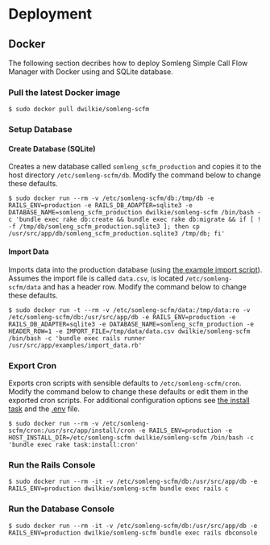 # Deployment

## Docker

The following section decribes how to deploy Somleng Simple Call Flow Manager with Docker using and SQLite database.

### Pull the latest Docker image

```
$ sudo docker pull dwilkie/somleng-scfm
```

### Setup Database

#### Create Database (SQLite)

Creates a new database called `somleng_scfm_production` and copies it to the host directory `/etc/somleng-scfm/db`. Modify the command below to change these defaults.

```
$ sudo docker run --rm -v /etc/somleng-scfm/db:/tmp/db -e RAILS_ENV=production -e RAILS_DB_ADAPTER=sqlite3 -e DATABASE_NAME=somleng_scfm_production dwilkie/somleng-scfm /bin/bash -c 'bundle exec rake db:create && bundle exec rake db:migrate && if [ ! -f /tmp/db/somleng_scfm_production.sqlite3 ]; then cp /usr/src/app/db/somleng_scfm_production.sqlite3 /tmp/db; fi'
```

#### Import Data

Imports data into the production database (using [the example import script](https://github.com/somleng/somleng-scfm/blob/master/examples/import_data.rb)). Assumes the import file is called `data.csv`, is located `/etc/somleng-scfm/data` and has a header row. Modify the command below to change these defaults.

```
$ sudo docker run -t --rm -v /etc/somleng-scfm/data:/tmp/data:ro -v /etc/somleng-scfm/db:/usr/src/app/db -e RAILS_ENV=production -e RAILS_DB_ADAPTER=sqlite3 -e DATABASE_NAME=somleng_scfm_production -e HEADER_ROW=1 -e IMPORT_FILE=/tmp/data/data.csv dwilkie/somleng-scfm /bin/bash -c 'bundle exec rails runner /usr/src/app/examples/import_data.rb'
```

### Export Cron

Exports cron scripts with sensible defaults to `/etc/somleng-scfm/cron`. Modify the command below to change these defaults or edit them in the exported cron scripts. For additional configuration options see [the install task](https://github.com/somleng/somleng-scfm/blob/master/app/tasks/install_task.rb) and the [.env](https://github.com/somleng/somleng-scfm/blob/master/.env) file.

```
$ sudo docker run --rm -v /etc/somleng-scfm/cron:/usr/src/app/install/cron -e RAILS_ENV=production -e HOST_INSTALL_DIR=/etc/somleng-scfm dwilkie/somleng-scfm /bin/bash -c 'bundle exec rake task:install:cron'
```

### Run the Rails Console

```
$ sudo docker run --rm -it -v /etc/somleng-scfm/db:/usr/src/app/db -e RAILS_ENV=production dwilkie/somleng-scfm bundle exec rails c
```

### Run the Database Console

```
$ sudo docker run --rm -it -v /etc/somleng-scfm/db:/usr/src/app/db -e RAILS_ENV=production dwilkie/somleng-scfm bundle exec rails dbconsole
```
